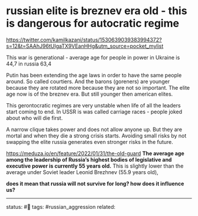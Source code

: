 # russian elite is breznev era old - this is dangerous for autocratic regime

https://twitter.com/kamilkazani/status/1530639039383994372?s=12&t=SAAhJ96tUIgaTX9VEanHHg&utm_source=pocket_mylist

This war is generational - average age for people in power in Ukraine is 44,7 in russia 63,4


Putin has been extending the age laws in order to have the same people around.
So called courtiers.
And the barons (goreners) are younger because they are rotated more because they are not so important.
The elite age now is of the breznev era. But still younger then american elites.

This gerontocratic regimes are very unstable when life of all the leaders start coming to end.
In USSR is was called carriage races - people joked about who will die first.

A narrow clique takes power and does not allow anyone up. But they are mortal and when they die a strong crisis starts.
Avoiding small risks by not swapping the elite russia generates even stronger risks in the future.

https://meduza.io/en/feature/2022/01/31/the-old-guard
**The average age among the leadership of Russia’s highest bodies of legislative and executive power is currently 55 years old.** This is slightly lower than the average under Soviet leader Leonid Brezhnev (55.9 years old),

**does it mean that russia will not survive for long? how does it influence us?**

---
status: #🌱
tags: #russian_aggression 
related: 